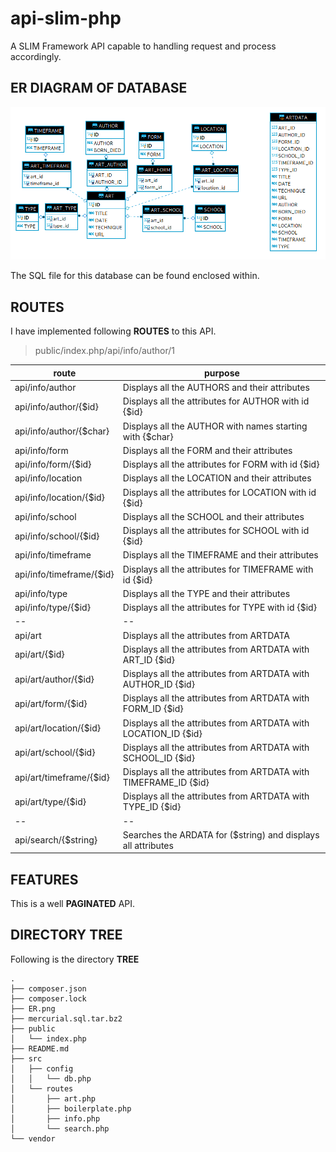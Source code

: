 # api-slim-php

A SLIM Framework API capable to handling request and process accordingly.

## ER DIAGRAM OF DATABASE

![ER DIAGRAM OF DATABASE](./ER.PNG)

The SQL file for this database can be found enclosed within.

## ROUTES
I have implemented following 	**ROUTES** to this API.
> public/index.php/api/info/author/1

|route|purpose|
|--|--|
|api/info/author			|Displays all the AUTHORS and their attributes  |
|api/info/author/{$id}		|Displays all the attributes for AUTHOR with id {$id}  |
|api/info/author/{$char}    |Displays all the AUTHOR with names starting with {$char}  |
|api/info/form				|Displays all the FORM and their attributes  |
|api/info/form/{$id}		|Displays all the attributes for FORM with id {$id}    	|
|api/info/location			|Displays all the LOCATION and their attributes  |
|api/info/location/{$id}	|Displays all the attributes for LOCATION with id {$id}    |
|api/info/school			|Displays all the SCHOOL and their attributes  |
|api/info/school/{$id}		|Displays all the attributes for SCHOOL with id {$id}    |
|api/info/timeframe			|Displays all the TIMEFRAME and their attributes  |
|api/info/timeframe/{$id}	|Displays all the attributes for TIMEFRAME with id {$id}    |
|api/info/type				|Displays all the TYPE and their attributes  |
|api/info/type/{$id}		|Displays all the attributes for TYPE with id {$id}    |
|--|--  |
|api/art					|Displays all the attributes from ARTDATA   |
|api/art/{$id}				|Displays all the attributes from ARTDATA with ART_ID {$id}  |
|api/art/author/{$id}		|Displays all the attributes from ARTDATA with AUTHOR_ID {$id} |
|api/art/form/{$id}			|Displays all the attributes from ARTDATA with FORM_ID {$id}    	|
|api/art/location/{$id}		|Displays all the attributes from ARTDATA with LOCATION_ID {$id}  |
|api/art/school/{$id}		|Displays all the attributes from ARTDATA with SCHOOL_ID {$id}   |
|api/art/timeframe/{$id}	|Displays all the attributes from ARTDATA with TIMEFRAME_ID {$id}  |
|api/art/type/{$id}			|Displays all the attributes from ARTDATA with TYPE_ID {$id}    |
|--|--  |
|api/search/{$string}       |Searches the ARDATA for ($string) and displays all attributes  |


## FEATURES

This is a well **PAGINATED** API.
 
## DIRECTORY TREE
 
Following is the directory **TREE**

    .
    ├── composer.json
    ├── composer.lock
    ├── ER.png
    ├── mercurial.sql.tar.bz2
    ├── public
    │   └── index.php
    ├── README.md
    ├── src
    │   ├── config
    │   │   └── db.php
    │   └── routes
    │       ├── art.php
    │       ├── boilerplate.php
    │       ├── info.php
    │       └── search.php
    └── vendor
